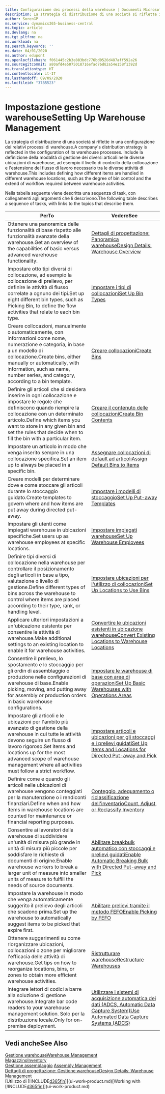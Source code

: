 ```yaml
---
title: Configurazione dei processi della warehouse | Documenti Microsoft
description: La strategia di distribuzione di una società si riflette in una configurazione dei relativi processi di warehouse. Include la definizione della modalità di gestione dei diversi articoli nelle diverse ubicazioni di warehouse, ad esempio il livello di controllo della collocazione e l'estensione del flusso di lavoro necessario tra le diverse attività di warehouse.
author: SorenGP
ms.service: dynamics365-business-central
ms.topic: article
ms.devlang: na
ms.tgt_pltfrm: na
ms.workload: na
ms.search.keywords: ''
ms.date: 04/01/2020
ms.author: edupont
ms.openlocfilehash: f061445c2b3e883bdc776bd0526d487aff592a26
ms.sourcegitcommit: a80afd4e5075018716efad76d82a54e158f1392d
ms.translationtype: HT
ms.contentlocale: it-IT
ms.lasthandoff: 09/09/2020
ms.locfileid: "3785523"
---
```

# <a name="setting-up-warehouse-management"></a><span data-ttu-id="2a092-104">Impostazione gestione warehouse</span><span class="sxs-lookup"><span data-stu-id="2a092-104">Setting Up Warehouse Management</span></span>
<span data-ttu-id="2a092-105">La strategia di distribuzione di una società si riflette in una configurazione dei relativi processi di warehouse.</span><span class="sxs-lookup"><span data-stu-id="2a092-105">A company's distribution strategy is reflected in the configuration of its warehouse processes.</span></span> <span data-ttu-id="2a092-106">Include la definizione della modalità di gestione dei diversi articoli nelle diverse ubicazioni di warehouse, ad esempio il livello di controllo della collocazione e l'estensione del flusso di lavoro necessario tra le diverse attività di warehouse.</span><span class="sxs-lookup"><span data-stu-id="2a092-106">This includes defining how different items are handled in different warehouse locations, such as the degree of bin control and the extend of workflow required between warehouse activities.</span></span>  

 <span data-ttu-id="2a092-107">Nella tabella seguente viene descritta una sequenza di task, con collegamenti agli argomenti che li descrivono.</span><span class="sxs-lookup"><span data-stu-id="2a092-107">The following table describes a sequence of tasks, with links to the topics that describe them.</span></span>   

|<span data-ttu-id="2a092-108">**Per**</span><span class="sxs-lookup"><span data-stu-id="2a092-108">**To**</span></span>|<span data-ttu-id="2a092-109">**Vedere**</span><span class="sxs-lookup"><span data-stu-id="2a092-109">**See**</span></span>|  
|------------|-------------|  
|<span data-ttu-id="2a092-110">Ottenere una panoramica delle funzionalità di base rispetto alle funzionalità avanzate della warehouse.</span><span class="sxs-lookup"><span data-stu-id="2a092-110">Get an overview of the capabilities of basic versus advanced warehouse functionality.</span></span>|[<span data-ttu-id="2a092-111">Dettagli di progettazione: Panoramica warehouse</span><span class="sxs-lookup"><span data-stu-id="2a092-111">Design Details: Warehouse Overview</span></span>](design-details-warehouse-overview.md)|  
|<span data-ttu-id="2a092-112">Impostare otto tipi diversi di collocazione, ad esempio la collocazione di prelievo, per definire le attività di flusso correlate a ognuno dei tipi.</span><span class="sxs-lookup"><span data-stu-id="2a092-112">Set up eight different bin types, such as Picking Bin, to define the flow activities that relate to each bin type.</span></span>|[<span data-ttu-id="2a092-113">Impostare i tipi di collocazioni</span><span class="sxs-lookup"><span data-stu-id="2a092-113">Set Up Bin Types</span></span>](warehouse-how-to-set-up-bin-types.md)|  
|<span data-ttu-id="2a092-114">Creare collocazioni, manualmente o automaticamente, con informazioni come nome, numerazione e categoria, in base a un modello di collocazione.</span><span class="sxs-lookup"><span data-stu-id="2a092-114">Create bins, either manually or automatically, with information, such as name, number series, and category, according to a bin template.</span></span>|[<span data-ttu-id="2a092-115">Creare collocazioni</span><span class="sxs-lookup"><span data-stu-id="2a092-115">Create Bins</span></span>](warehouse-how-to-create-individual-bins.md)|  
|<span data-ttu-id="2a092-116">Definire gli articoli che si desidera inserire in ogni collocazione e impostare le regole che definiscono quando riempire la collocazione con un determinato articolo.</span><span class="sxs-lookup"><span data-stu-id="2a092-116">Define which items you want to store in any given bin and set the rules that decide when to fill the bin with a particular item.</span></span>|[<span data-ttu-id="2a092-117">Creare il contenuto delle collocazioni</span><span class="sxs-lookup"><span data-stu-id="2a092-117">Create Bin Contents</span></span>](warehouse-how-to-set-up-bin-contents.md)|  
|<span data-ttu-id="2a092-118">Impostare un articolo in modo che venga inserito sempre in una collocazione specifica.</span><span class="sxs-lookup"><span data-stu-id="2a092-118">Set an item up to always be placed in a specific bin.</span></span>|[<span data-ttu-id="2a092-119">Assegnare collocazioni di default ad articoli</span><span class="sxs-lookup"><span data-stu-id="2a092-119">Assign Default Bins to Items</span></span>](warehouse-how-to-assign-default-bins-to-items.md)|
|<span data-ttu-id="2a092-120">Creare modelli per determinare dove e come stoccare gli articoli durante lo stoccaggio guidato.</span><span class="sxs-lookup"><span data-stu-id="2a092-120">Create templates to govern where and how items are put away during directed put-away.</span></span>|[<span data-ttu-id="2a092-121">Impostare i modelli di stoccaggio</span><span class="sxs-lookup"><span data-stu-id="2a092-121">Set Up Put-away Templates</span></span>](warehouse-how-to-set-up-put-away-templates.md)|
|<span data-ttu-id="2a092-122">Impostare gli utenti come impiegati warehouse in ubicazioni specifiche.</span><span class="sxs-lookup"><span data-stu-id="2a092-122">Set users up as warehouse employees at specific locations.</span></span>|[<span data-ttu-id="2a092-123">Impostare impiegati warehouse</span><span class="sxs-lookup"><span data-stu-id="2a092-123">Set Up Warehouse Employees</span></span>](warehouse-how-to-set-up-warehouse-employees.md)|
|<span data-ttu-id="2a092-124">Definire tipi diversi di collocazione nella warehouse per controllare il posizionamento degli articoli in base a tipo, valutazione o livello di gestione.</span><span class="sxs-lookup"><span data-stu-id="2a092-124">Define different types of bins across the warehouse to control where items are placed according to their type, rank, or handling level.</span></span>|[<span data-ttu-id="2a092-125">Impostare ubicazioni per l'utilizzo di collocazioni</span><span class="sxs-lookup"><span data-stu-id="2a092-125">Set Up Locations to Use Bins</span></span>](warehouse-how-to-set-up-locations-to-use-bins.md)|
|<span data-ttu-id="2a092-126">Applicare ulteriori impostazioni a un'ubicazione esistente per consentire le attività di warehouse.</span><span class="sxs-lookup"><span data-stu-id="2a092-126">Make additional settings to an existing location to enable it for warehouse activities.</span></span>|[<span data-ttu-id="2a092-127">Convertire le ubicazioni esistenti in ubicazione warehouse</span><span class="sxs-lookup"><span data-stu-id="2a092-127">Convert Existing Locations to Warehouse Locations</span></span>](warehouse-how-to-convert-existing-locations-to-warehouse-locations.md)|
|<span data-ttu-id="2a092-128">Consentire il prelievo, lo spostamento e lo stoccaggio per gli ordin di assemblaggio o produzione nelle configurazioni di warehouse di base.</span><span class="sxs-lookup"><span data-stu-id="2a092-128">Enable picking, moving, and putting away for assembly or production orders in basic warehouse configurations.</span></span>|[<span data-ttu-id="2a092-129">Impostare le warehouse di base con aree di operazioni</span><span class="sxs-lookup"><span data-stu-id="2a092-129">Set Up Basic Warehouses with Operations Areas</span></span>](warehouse-how-to-set-up-basic-warehouses-with-operations-areas.md)|  
|<span data-ttu-id="2a092-130">Impostare gli articoli e le ubicazioni per l'ambito più avanzato di gestione della warehouse in cui tutte le attività devono seguire un flusso di lavoro rigoroso.</span><span class="sxs-lookup"><span data-stu-id="2a092-130">Set items and locations up for the most advanced scope of warehouse management where all activities must follow a strict workflow.</span></span>|[<span data-ttu-id="2a092-131">Impostare articoli e ubicazioni per gli stoccaggi e i prelievi guidati</span><span class="sxs-lookup"><span data-stu-id="2a092-131">Set Up Items and Locations for Directed Put-away and Pick</span></span>](warehouse-how-to-set-up-items-for-directed-put-away-and-pick.md)|  
|<span data-ttu-id="2a092-132">Definire come e quando gli articoli nelle ubicazioni di warehouse vengono conteggiati per la manutenzione o i rendiconti finanziari.</span><span class="sxs-lookup"><span data-stu-id="2a092-132">Define when and how items in warehouse locations are counted for maintenance or financial reporting purposes.</span></span>|[<span data-ttu-id="2a092-133">Conteggio, adeguamento o riclassificazione dell'inventario</span><span class="sxs-lookup"><span data-stu-id="2a092-133">Count, Adjust, or Reclassify Inventory</span></span>](inventory-how-count-adjust-reclassify.md)|
|<span data-ttu-id="2a092-134">Consentire ai lavoratori della warehouse di suddividere un'unità di misura più grande in unità di misura più piccole per soddisfare le richieste di documenti di origine.</span><span class="sxs-lookup"><span data-stu-id="2a092-134">Enable warehouse workers to break a larger unit of measure into smaller units of measure to fulfill the needs of source documents.</span></span>|[<span data-ttu-id="2a092-135">Abilitare breakbulk automatico con stoccaggi e prelievi guidati</span><span class="sxs-lookup"><span data-stu-id="2a092-135">Enable Automatic Breaking Bulk with Directed Put-away and Pick</span></span>](warehouse-enable-automatic-breaking-bulk-with-directed-put-away-and-pick.md)|  
|<span data-ttu-id="2a092-136">Impostare la warehouse in modo che venga automaticamente suggerito il prelievo degli articoli che scadono prima.</span><span class="sxs-lookup"><span data-stu-id="2a092-136">Set up the warehouse to automatically suggest items to be picked that expire first.</span></span>|[<span data-ttu-id="2a092-137">Abilitare prelievi tramite il metodo FEFO</span><span class="sxs-lookup"><span data-stu-id="2a092-137">Enable Picking by FEFO</span></span>](warehouse-picking-by-fefo.md)|
|<span data-ttu-id="2a092-138">Ottenere suggerimenti su come riorganizzare ubicazioni, collocazioni o zone per migliorare l'efficacia delle attività di warehouse.</span><span class="sxs-lookup"><span data-stu-id="2a092-138">Get tips on how to reorganize locations, bins, or zones to obtain more efficient warehouse activities.</span></span>|[<span data-ttu-id="2a092-139">Ristrutturare warehouse</span><span class="sxs-lookup"><span data-stu-id="2a092-139">Restructure Warehouses</span></span>](warehouse-how-to-restructure-warehouses.md)|
|<span data-ttu-id="2a092-140">Integrare lettori di codici a barre alla soluzione di gestione warehouse.</span><span class="sxs-lookup"><span data-stu-id="2a092-140">Integrate bar code readers to your warehouse management solution.</span></span> <span data-ttu-id="2a092-141">Solo per la distribuzione locale.</span><span class="sxs-lookup"><span data-stu-id="2a092-141">Only for on-premise deployment.</span></span>|[<span data-ttu-id="2a092-142">Utilizzare i sistemi di acquisizione automatica dei dati (ADCS, Automatic Data Capture System)</span><span class="sxs-lookup"><span data-stu-id="2a092-142">Use Automated Data Capture Systems (ADCS)</span></span>](warehouse-use-automated-data-capture-systems-adcs.md)|

## <a name="see-also"></a><span data-ttu-id="2a092-143">Vedi anche</span><span class="sxs-lookup"><span data-stu-id="2a092-143">See Also</span></span>  
[<span data-ttu-id="2a092-144">Gestione warehouse</span><span class="sxs-lookup"><span data-stu-id="2a092-144">Warehouse Management</span></span>](warehouse-manage-warehouse.md)  
[<span data-ttu-id="2a092-145">Magazzino</span><span class="sxs-lookup"><span data-stu-id="2a092-145">Inventory</span></span>](inventory-manage-inventory.md)  
<span data-ttu-id="2a092-146">[Gestione assemblaggio](assembly-assemble-items.md)  </span><span class="sxs-lookup"><span data-stu-id="2a092-146">[Assembly Management](assembly-assemble-items.md)  </span></span>  
[<span data-ttu-id="2a092-147">Dettagli di progettazione: Gestione warehouse</span><span class="sxs-lookup"><span data-stu-id="2a092-147">Design Details: Warehouse Management</span></span>](design-details-warehouse-management.md)  
<span data-ttu-id="2a092-148">[Utilizzo di [!INCLUDE[d365fin](includes/d365fin_md.md)]](ui-work-product.md)</span><span class="sxs-lookup"><span data-stu-id="2a092-148">[Working with [!INCLUDE[d365fin](includes/d365fin_md.md)]](ui-work-product.md)</span></span>
